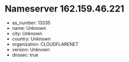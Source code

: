 # Nameserver 162.159.46.221

* as_number: 13335
* name: Unknown
* city: Unknown
* country: Unknown
* organization: CLOUDFLARENET
* version: Unknown
* dnssec: true
